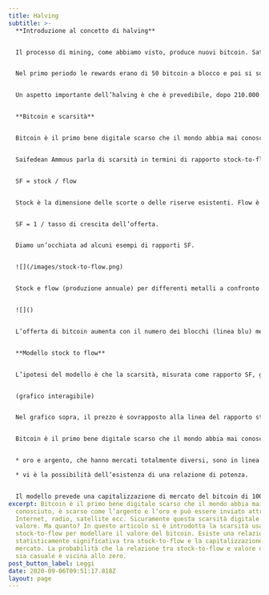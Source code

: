 ```yaml
---
title: Halving
subtitle: >-
  **Introduzione al concetto di halving**


  Il processo di mining, come abbiamo visto, produce nuovi bitcoin. Satoshi desiderava creare un sistema che non fosse soggetto a svilimento, non voleva una macchina che avesse bisogno di un'espansione perpetua di supply monetaria. Ha quindi progettato una emissione programmata che è partita in modo importante per poi assottigliarsi nel tempo verso l’emissione di zero bitcoin.


  Nel primo periodo le rewards erano di 50 bitcoin a blocco e poi si sono dimezzati ogni 210.000 blocchi minati. Il numero massimo di dimezzamenti consentiti è di 64: dopo questo, il codice impone una ricompensa pari a zero e i miner da quel momento in poi sopravviveranno solo con le fee delle transazioni da loro minate. L’halving, sostanzialmente, è il dimezzamento programmato, quindi insito nel protocollo bitcoin, delle rewards dei miner. L’halving si verifica in media circa ogni 4 anni (per la precisione ogni 210.000 blocchi). La rete bitcoin riduce quindi programmaticamente la quantità di nuovi bitcoin “coniati” riducendo progressivamente il tasso di approvvigionamento.


  Un aspetto importante dell’halving è che è prevedibile, dopo 210.000 blocchi minati scatta l’halving. Il protocollo bitcoin, come spiegato nell’art mining, include algoritmi che regolano la funzione di mining su tutti il network. La difficulty della proof-of-work è aggiustata automaticamente in modo che, in media, si arrivi a una soluzione del problema ogni 10 minuti qualunque sia il numero di miners e quindi di computers che stanno lavorando alla risoluzione del problema. La difficulty quindi deve "aggiustarsi" ogni tanto per stare al passo con l’attuale potenza di calcolo fornita dalla rete. La cosiddetta difficulty adjustment avviene anche questa in modo programmato, ma molto più frequentemente dell’halving, ogni 2016 blocchi per l'esattezza.


  **Bitcoin e scarsità**


  Bitcoin è il primo bene digitale scarso che il mondo abbia mai conosciuto. È scarso come l’argento e l’oro. Bitcoin ha un’onerosità a prova di falsificazione, perché produrre nuovi bitcoin costa molto in termini di elettricità. La produzione di bitcoin non può essere facilmente falsificata. (Si noti che questo è diverso per le monete fiduciarie tipo fiat money).


  Saifedean Ammous parla di scarsità in termini di rapporto stock-to-flow (SF). Spiega che l’oro e il bitcoin sono diversi dalle altre materie prime di consumo perché entrambi hanno un alto SF. La scarsità può quindi essere quantificata dal rapporto SF


  SF = stock / flow


  Stock è la dimensione delle scorte o delle riserve esistenti. Flow è la produzione annuale. Invece di SF, generalmente si usa anche il tasso di crescita dell’offerta (flow/stock). Basta quindi notare che:


  SF = 1 / tasso di crescita dell’offerta.


  Diamo un’occhiata ad alcuni esempi di rapporti SF.


  ![](/images/stock-to-flow.png)


  Stock e flow (produzione annuale) per differenti metalli a confronto con le relative capitalizzazioni di mercato. L’oro ha il valore più alto, SF 62: ci vogliono 62 anni di produzione aurifera per ottenere l’attuale stock. L’argento è secondo con SF 22. Il fatto di avere SF alto li rende entrambi beni monetari. Il palladio, il platino e tutte le altre materie prime hanno SF a malapena superiori a 1. Lo stock esistente è generalmente uguale o inferiore alla produzione annuale, rendendo quest'ultima un fattore molto importante. È quasi impossibile per le materie prime ottenere uno SF più elevato, perché non appena qualcuno le accumula, i prezzi aumentano, la produzione aumenta e il prezzo scende di nuovo. È molto difficile sfuggire a questa trappola. Bitcoin ha attualmente uno stock di 17,5 milioni di monete e un’offerta di 0,7 milioni monete/anno, quindi uno SF 25. Questo colloca il Bitcoin nella categoria dei beni monetari come oro ed argento. L’offerta di bitcoin è fissa. Nuovi bitcoin vengono creati in ogni nuovo blocco. I blocchi vengono creati in media ogni 10 minuti. Gli halving inoltre comportano il fatto che il tasso di crescita dell’offerta (nel contesto di Bitcoin di solito chiamato “inflazione monetaria”) sia a gradini e non regolare.


  ![]()


  L’offerta di bitcoin aumenta con il numero dei blocchi (linea blu) mentre l’inflazione monetaria (linea arancione) decresce in corrispondenza di ogni halving.


  **Modello stock to flow**


  L’ipotesi del modello è che la scarsità, misurata come rapporto SF, guidi direttamente il valore.


  (grafico interagibile)


  Nel grafico sopra, il prezzo è sovrapposto alla linea del rapporto stock to flow. Possiamo vedere che il prezzo ha continuato a seguire il flusso di stock di Bitcoin nel tempo. La teoria quindi, suggerisce che possiamo proiettare dove il prezzo potrebbe andare osservando la linea prevista dal modello, che può essere calcolato poiché conosciamo il programma di mining futuro del BTC. I punti colorati mostrano il numero di giorni fino al prossimo evento di halving (che come abbiamo già detto rende il rapporto stock to flow più alto, quindi in teoria il prezzo dovrebbe aumentare) La linea stock to flow su questo grafico incorpora una media di 365 giorni nel modello per appianare i cambiamenti causati nel mercato dagli eventi di halving. 


  Bitcoin è il primo bene digitale scarso che il mondo abbia mai conosciuto, è scarso come l’argento e l’oro e può essere inviato attraverso Internet, radio, satellite ecc. Sicuramente questa scarsità digitale ha valore. Ma quanto? In questo articolo si è introdotta la scarsità usando stock-to-flow per modellare il valore del bitcoin. Esiste una relazione statisticamente significativa tra stock-to-flow e la capitalizzazione di mercato. La probabilità che la relazione tra stock-to-flow e valore di mercato sia casuale è vicina allo zero.                                                                      I seguenti fatti aggiungono fiducia al modello:


  * oro e argento, che hanno mercati totalmente diversi, sono in linea con i valori di bitcoin secondo il modello SF.

  * vi è la possibilità dell’esistenza di una relazione di potenza.


  Il modello prevede una capitalizzazione di mercato del bitcoin di 1000 miliardi di dollari dopo l’halving a maggio 2020, che si traduce in un prezzo del bitcoin di $ 55.000.(i calcoli sulla determinazione del modello non vengono trattati in quest articolo in quanto non è quello scopo dell’articolo)
excerpt: Bitcoin è il primo bene digitale scarso che il mondo abbia mai
  conosciuto, è scarso come l’argento e l’oro e può essere inviato attraverso
  Internet, radio, satellite ecc. Sicuramente questa scarsità digitale ha
  valore. Ma quanto? In questo articolo si è introdotta la scarsità usando
  stock-to-flow per modellare il valore del bitcoin. Esiste una relazione
  statisticamente significativa tra stock-to-flow e la capitalizzazione di
  mercato. La probabilità che la relazione tra stock-to-flow e valore di mercato
  sia casuale è vicina allo zero.
post_button_label: Leggi
date: 2020-09-06T09:51:17.818Z
layout: page
---
```


